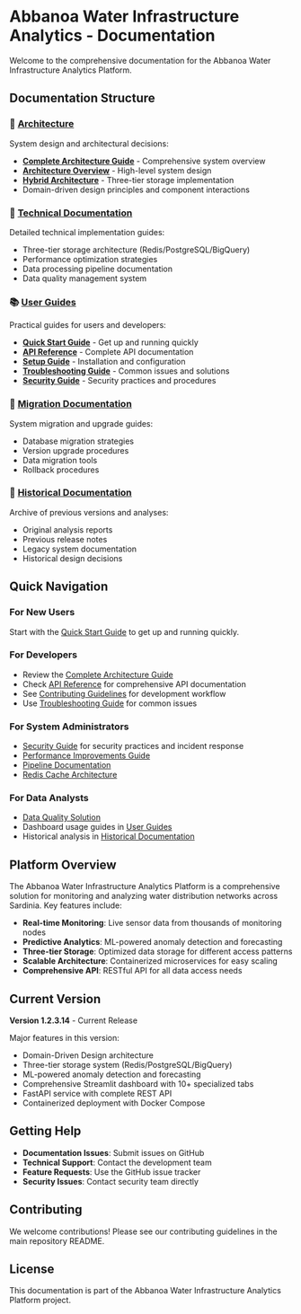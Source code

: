 # Abbanoa Water Infrastructure Analytics - Documentation

Welcome to the comprehensive documentation for the Abbanoa Water Infrastructure Analytics Platform.

## Documentation Structure

### 📐 [Architecture](./architecture/)
System design and architectural decisions:
- **[Complete Architecture Guide](./ARCHITECTURE_COMPLETE.md)** - Comprehensive system overview
- **[Architecture Overview](./architecture/ARCHITECTURE.md)** - High-level system design
- **[Hybrid Architecture](./HYBRID_ARCHITECTURE.md)** - Three-tier storage implementation
- Domain-driven design principles and component interactions

### 🔧 [Technical Documentation](./technical/)
Detailed technical implementation guides:
- Three-tier storage architecture (Redis/PostgreSQL/BigQuery)
- Performance optimization strategies
- Data processing pipeline documentation
- Data quality management system

### 📚 [User Guides](./guides/)
Practical guides for users and developers:
- **[Quick Start Guide](./guides/QUICK_START.md)** - Get up and running quickly
- **[API Reference](./API_REFERENCE.md)** - Complete API documentation
- **[Setup Guide](./SETUP_GUIDE.md)** - Installation and configuration
- **[Troubleshooting Guide](./TROUBLESHOOTING.md)** - Common issues and solutions
- **[Security Guide](./SECURITY.md)** - Security practices and procedures

### 🚀 [Migration Documentation](./migration/)
System migration and upgrade guides:
- Database migration strategies
- Version upgrade procedures
- Data migration tools
- Rollback procedures

### 📜 [Historical Documentation](./historical/)
Archive of previous versions and analyses:
- Original analysis reports
- Previous release notes
- Legacy system documentation
- Historical design decisions

## Quick Navigation

### For New Users
Start with the [Quick Start Guide](./guides/QUICK_START.md) to get up and running quickly.

### For Developers
- Review the [Complete Architecture Guide](./ARCHITECTURE_COMPLETE.md)
- Check [API Reference](./API_REFERENCE.md) for comprehensive API documentation
- See [Contributing Guidelines](../CONTRIBUTING.md) for development workflow
- Use [Troubleshooting Guide](./TROUBLESHOOTING.md) for common issues

### For System Administrators
- [Security Guide](./SECURITY.md) for security practices and incident response
- [Performance Improvements Guide](./technical/PERFORMANCE_IMPROVEMENTS.md)
- [Pipeline Documentation](./technical/PIPELINE_DOCUMENTATION.md)
- [Redis Cache Architecture](./technical/REDIS_CACHE_ARCHITECTURE.md)

### For Data Analysts
- [Data Quality Solution](./technical/QUALITY_SCORE_SOLUTION.md)
- Dashboard usage guides in [User Guides](./guides/)
- Historical analysis in [Historical Documentation](./historical/)

## Platform Overview

The Abbanoa Water Infrastructure Analytics Platform is a comprehensive solution for monitoring and analyzing water distribution networks across Sardinia. Key features include:

- **Real-time Monitoring**: Live sensor data from thousands of monitoring nodes
- **Predictive Analytics**: ML-powered anomaly detection and forecasting
- **Three-tier Storage**: Optimized data storage for different access patterns
- **Scalable Architecture**: Containerized microservices for easy scaling
- **Comprehensive API**: RESTful API for all data access needs

## Current Version

**Version 1.2.3.14** - Current Release

Major features in this version:
- Domain-Driven Design architecture
- Three-tier storage system (Redis/PostgreSQL/BigQuery)
- ML-powered anomaly detection and forecasting
- Comprehensive Streamlit dashboard with 10+ specialized tabs
- FastAPI service with complete REST API
- Containerized deployment with Docker Compose

## Getting Help

- **Documentation Issues**: Submit issues on GitHub
- **Technical Support**: Contact the development team
- **Feature Requests**: Use the GitHub issue tracker
- **Security Issues**: Contact security team directly

## Contributing

We welcome contributions! Please see our contributing guidelines in the main repository README.

## License

This documentation is part of the Abbanoa Water Infrastructure Analytics Platform project.